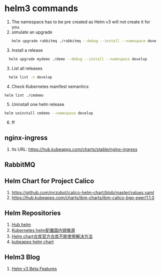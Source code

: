 # helm3 commands
1. The namespace has to be pre created as Helm v3 will not create it for you.
2. simulate an upgrade
   ```bash
   helm upgrade rabbitmq ./rabbitmq --debug --install --namespace develop --dry-run 
   ```
3. Install a release
  ```bash
    helm upgrade mydemo ./demo --debug --install --namespace develop
  ```
3. List all releases
  ```bash
    helm list -n develop
  ```
4. Check Kubernetes manifest semantics:
  ```bash
  helm lint ./cmdemo
  ```
5. Uninstall one helm release
  ```bash
  helm uninstall cmdemo --namespace develop
  ```
6. ff


## nginx-ingress 
1. Its URL: https://hub.kubeapps.com/charts/stable/nginx-ingress

## RabbitMQ

## Helm Chart for Project Calico
1. https://github.com/mrzobot/calico-helm-chart/blob/master/values.yaml
2. https://hub.kubeapps.com/charts/ibm-charts/ibm-calico-bgp-peer/1.1.0


## Helm Repositories
  1. [Hub helm](https://hub.helm.sh/)
  2. [Kubernetes helm配置国内镜像源](https://www.cnblogs.com/a120608yby/p/10683502.html)
  3. [Helm chart仓库官方仓库不能使用解决方法](https://www.cnblogs.com/heaven-xi/p/11207528.html)
  4. [kubeapps helm chart](https://hub.kubeapps.com/charts)


## Helm3 Blog
1. [Helm v3 Beta Features](https://rimusz.net/helm_v3_beta)